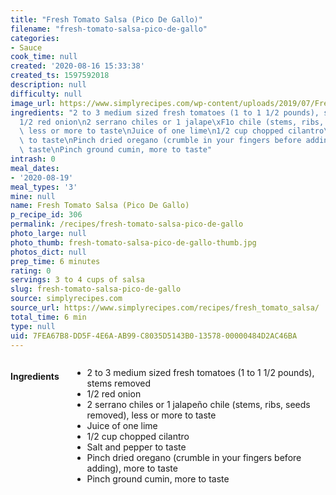 ```yaml
---
title: "Fresh Tomato Salsa (Pico De Gallo)"
filename: "fresh-tomato-salsa-pico-de-gallo"
categories:
- Sauce
cook_time: null
created: '2020-08-16 15:33:38'
created_ts: 1597592018
description: null
difficulty: null
image_url: https://www.simplyrecipes.com/wp-content/uploads/2019/07/Fresh-Tomato-Salsa-LEAD-1b-600x840.jpg
ingredients: "2 to 3 medium sized fresh tomatoes (1 to 1 1/2 pounds), stems removed\n\
  1/2 red onion\n2 serrano chiles or 1 jalape\xF1o chile (stems, ribs, seeds removed),\
  \ less or more to taste\nJuice of one lime\n1/2 cup chopped cilantro\nSalt and pepper\
  \ to taste\nPinch dried oregano (crumble in your fingers before adding), more to\
  \ taste\nPinch ground cumin, more to taste"
intrash: 0
meal_dates:
- '2020-08-19'
meal_types: '3'
mine: null
name: Fresh Tomato Salsa (Pico De Gallo)
p_recipe_id: 306
permalink: /recipes/fresh-tomato-salsa-pico-de-gallo
photo_large: null
photo_thumb: fresh-tomato-salsa-pico-de-gallo-thumb.jpg
photos_dict: null
prep_time: 6 minutes
rating: 0
servings: 3 to 4 cups of salsa
slug: fresh-tomato-salsa-pico-de-gallo
source: simplyrecipes.com
source_url: https://www.simplyrecipes.com/recipes/fresh_tomato_salsa/
total_time: 6 min
type: null
uid: 7FEA67B8-DD5F-4E6A-AB99-C8035D5143B0-13578-00000484D2AC46BA
---
```

<div class="large-8 medium-7 columns" id="writeup">	</div><!-- #writeup -->
</div><!-- #row-one -->
<div class="row" id="row-two">	<div class="medium-4 small-5 columns" id="ingredients"><h4>Ingredients</h4><div class="box box-ingredients content"><ul>
<li>2 to 3 medium sized fresh tomatoes (1 to 1 1/2 pounds), stems removed</li>
<li>1/2 red onion</li>
<li>2 serrano chiles or 1 jalapeño chile (stems, ribs, seeds removed), less or more to taste</li>
<li>Juice of one lime</li>
<li>1/2 cup chopped cilantro</li>
<li>Salt and pepper to taste</li>
<li>Pinch dried oregano (crumble in your fingers before adding), more to taste</li>
<li>Pinch ground cumin, more to taste</li>
</ul>
</div>	</div>	<div class="medium-6 small-7 columns" id="directions">	</div>